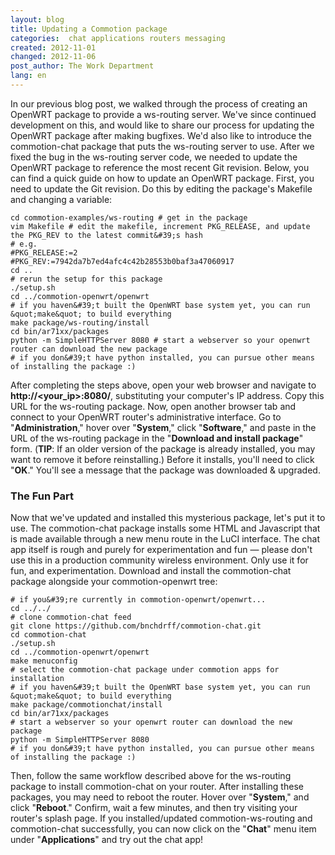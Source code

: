 ```yaml
---
layout: blog
title: Updating a Commotion package
categories:  chat applications routers messaging 
created: 2012-11-01
changed: 2012-11-06
post_author: The Work Department
lang: en
---
```

  In our previous blog post, we walked through the process of creating an OpenWRT package to provide a ws-routing server. We&#39;ve since continued development on this, and would like to share our process for updating the OpenWRT package after making bugfixes. We&#39;d also like to introduce the commotion-chat package that puts the ws-routing server to use.
After we fixed the bug in the ws-routing server code, we needed to update the OpenWRT package to reference the most recent Git revision. Below, you can find a quick guide on how to update an OpenWRT package.
First, you need to update the Git revision. Do this by editing the package&#39;s Makefile and changing a variable:

	cd commotion-examples/ws-routing # get in the package
	vim Makefile # edit the makefile, increment PKG_RELEASE, and update the PKG_REV to the latest commit&#39;s hash
	# e.g.
	#PKG_RELEASE:=2
	#PKG_REV:=7942da7b7ed4afc4c42b28553b0baf3a47060917
	cd ..
	# rerun the setup for this package
	./setup.sh
	cd ../commotion-openwrt/openwrt
	# if you haven&#39;t built the OpenWRT base system yet, you can run &quot;make&quot; to build everything
	make package/ws-routing/install
	cd bin/ar71xx/packages
	python -m SimpleHTTPServer 8080 # start a webserver so your openwrt router can download the new package
	# if you don&#39;t have python installed, you can pursue other means of installing the package :)

After completing the steps above, open your web browser and navigate to **http://&lt;your_ip&gt;:8080/**, substituting your computer&#39;s IP address. Copy this URL for the ws-routing package.
Now, open another browser tab and connect to your OpenWRT router&#39;s administrative interface. Go to &quot;**Administration**,&quot; hover over &quot;**System**,&quot; click &quot;**Software**,&quot; and paste in the URL of the ws-routing package in the &quot;**Download and install package**&quot; form. (**TIP**: If an older version of the package is already installed, you may want to remove it before reinstalling.) Before it installs, you&#39;ll need to click &quot;**OK**.&quot; You&#39;ll see a message that the package was downloaded &amp; upgraded.
 <img alt="" src="/files/update%20commotion%20package.png" />
 <h3>The Fun Part</h3>Now that we&#39;ve updated and installed this mysterious package, let&#39;s put it to use. The commotion-chat package installs some HTML and Javascript that is made available through a new menu route in the LuCI interface. The chat app itself is rough and purely for experimentation and fun &mdash; please don&#39;t use this in a production community wireless environment. Only use it for fun, and experimentation.
Download and install the commotion-chat package alongside your commotion-openwrt tree:

	# if you&#39;re currently in commotion-openwrt/openwrt...
	cd ../../ 
	# clone commotion-chat feed 
	git clone https://github.com/bnchdrff/commotion-chat.git 
	cd commotion-chat 
	./setup.sh 
	cd ../commotion-openwrt/openwrt 
	make menuconfig 
	# select the commotion-chat package under commotion apps for installation 
	# if you haven&#39;t built the OpenWRT base system yet, you can run &quot;make&quot; to build everything 
	make package/commotionchat/install 
	cd bin/ar71xx/packages 
	# start a webserver so your openwrt router can download the new package 
	python -m SimpleHTTPServer 8080 
	# if you don&#39;t have python installed, you can pursue other means of installing the package :)

Then, follow the same workflow described above for the ws-routing package to install commotion-chat on your router.
After installing these packages, you may need to reboot the router. Hover over &quot;**System**,&quot; and click &quot;**Reboot**.&quot; Confirm, wait a few minutes, and then try visiting your router&#39;s splash page. If you installed/updated commotion-ws-routing and commotion-chat successfully, you can now click on the &quot;**Chat**&quot; menu item under &quot;**Applications**&quot; and try out the chat app!
 

